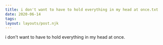 ```yaml
---
title: i don't want to have to hold everything in my head at once.txt
date: 2020-06-14
tags:
layout: layouts/post.njk
---
```


i don't want to have to hold everything in my head at once.